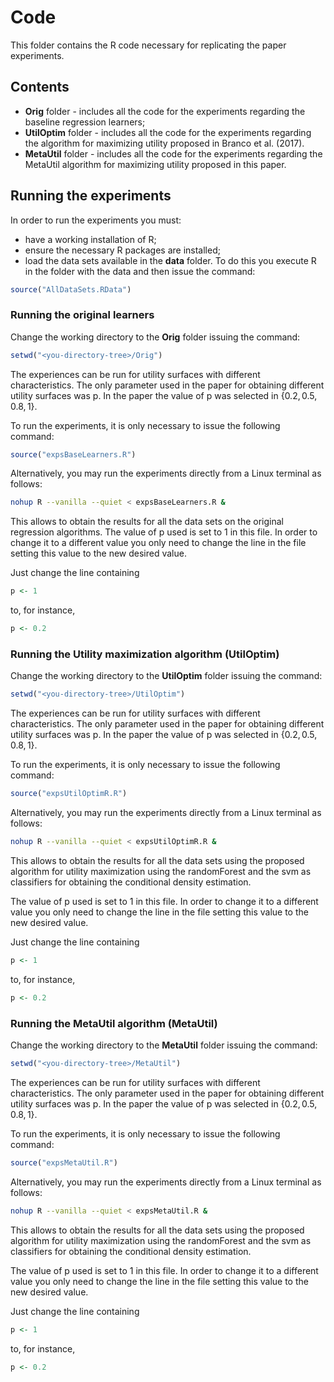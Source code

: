 # Code

This folder contains the R code necessary for replicating the paper experiments.

## Contents

* **Orig** folder - includes all the code for the experiments regarding the baseline regression learners;
* **UtilOptim** folder - includes all the code for the experiments regarding the algorithm for maximizing utility proposed in Branco et al. (2017).
* **MetaUtil** folder - includes all the code for the experiments regarding the MetaUtil algorithm for maximizing utility proposed in this paper.


## Running the experiments

In order to run the experiments you must:

- have a working installation of R; 
- ensure the necessary R packages are installed;
- load the data sets available in the **data** folder. To do this you execute R in the folder with the data and then issue the command:

```r
source("AllDataSets.RData")
```

### Running the original learners

Change the working directory to the **Orig** folder issuing the command:

```r
setwd("<you-directory-tree>/Orig")
```

The experiences can be run for utility surfaces with different characteristics. The only parameter used in the paper for obtaining different utility surfaces was p. In the paper the value of p was selected in $\{0.2, 0.5, 0.8, 1\}$.

To run the experiments, it is only necessary to issue the following command:
```r
source("expsBaseLearners.R")
```
Alternatively, you may run the experiments directly from a Linux terminal as follows:
```bash
nohup R --vanilla --quiet < expsBaseLearners.R &

```

This allows to obtain the results for all the data sets on the original regression algorithms. The value of p used is set to 1 in this file. In order to change it to a different value you only need to change the line in the file setting this value to the new desired value.

Just change the line containing
```r
p <- 1
```

to, for instance,
```r
p <- 0.2
```

### Running the Utility maximization algorithm (UtilOptim)


Change the working directory to the **UtilOptim** folder issuing the command:

```r
setwd("<you-directory-tree>/UtilOptim")
```

The experiences can be run for utility surfaces with different characteristics. The only parameter used in the paper for obtaining different utility surfaces was p. In the paper the value of p was selected in $\{0.2, 0.5, 0.8, 1\}$.

To run the experiments, it is only necessary to issue the following command:
```r
source("expsUtilOptimR.R")
```
Alternatively, you may run the experiments directly from a Linux terminal as follows:
```bash
nohup R --vanilla --quiet < expsUtilOptimR.R &

```

This allows to obtain the results for all the data sets using the proposed algorithm for utility maximization using the randomForest and the svm as classifiers for obtaining the conditional density estimation.

The value of p used is set to 1 in this file. In order to change it to a different value you only need to change the line in the file setting this value to the new desired value.

Just change the line containing
```r
p <- 1
```

to, for instance,
```r
p <- 0.2
```

### Running the MetaUtil algorithm (MetaUtil)


Change the working directory to the **MetaUtil** folder issuing the command:

```r
setwd("<you-directory-tree>/MetaUtil")
```

The experiences can be run for utility surfaces with different characteristics. The only parameter used in the paper for obtaining different utility surfaces was p. In the paper the value of p was selected in $\{0.2, 0.5, 0.8, 1\}$.

To run the experiments, it is only necessary to issue the following command:
```r
source("expsMetaUtil.R")
```
Alternatively, you may run the experiments directly from a Linux terminal as follows:
```bash
nohup R --vanilla --quiet < expsMetaUtil.R &

```

This allows to obtain the results for all the data sets using the proposed algorithm for utility maximization using the randomForest and the svm as classifiers for obtaining the conditional density estimation.

The value of p used is set to 1 in this file. In order to change it to a different value you only need to change the line in the file setting this value to the new desired value.

Just change the line containing
```r
p <- 1
```

to, for instance,
```r
p <- 0.2
```

